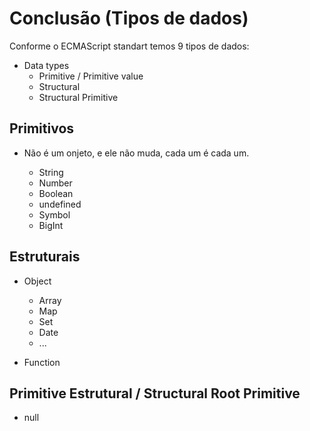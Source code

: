 # Conclusão (Tipos de dados)

Conforme o ECMAScript standart temos 9 tipos de dados:

* Data types
    * Primitive / Primitive value
    * Structural
    * Structural Primitive

## Primitivos 

* Não é um onjeto, e ele não muda, cada um é cada um.

    * String 
    * Number
    * Boolean
    * undefined
    * Symbol
    * BigInt

## Estruturais

* Object
    * Array
    * Map
    * Set
    * Date
    * ...

* Function

## Primitive Estrutural / Structural Root Primitive

* null

